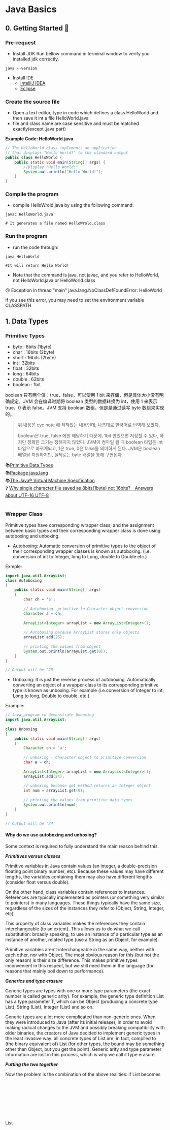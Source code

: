 # Java Basics


## 0. Getting Started 🚀

### Pre-request

- Install JDK
Run bellow command in terminal window to verify you installed jdk correctly.
```shell
java --version
```
- Install IDE
  - [IntelliJ IDEA](https://www.jetbrains.com/idea/download/#section=mac)
  - [Eclipse](https://www.eclipse.org/downloads/)


### Create the source file
- Open a text editor, type in code which defines a class HelloWorld and then save it int a file HelloWorld.java
- file and class name are case sensitive and must be matched exactly(except .java part)

**Example Code: HelloWorld.java**
```java
// The HelloWorld class implements an application
// that displays "Hello World!" to the standard output
public class HelloWorld {
	public static void main(String[] args) {
		//Display "Hello World!"
		System.out.println("Hello World!");
	}
}
```
### Compile the program
- compile HelloWrold.java by using the following command:
```shell
javac HelloWorld.java

# It generates a file named HelloWrold.class
```

### Run the program
- run the code through:
```shell
java HelloWorld

#It will return Hello World!
```
- Note that the command is java, not javac, and you refer to HelloWorld, not HelloWorld.java or HelloWorld.class

😢 Exception in thread "main" java.lang.NoClassDefFoundError: HelloWorld

If you see this error, you may need to set the environment variable CLASSPATH








## 1. Data Types

### Primitive Types
- byte : 8bits (1byte)
- char : 16bits (2byte)
- short : 16bits (2byte)
- int : 32bits
- float : 32bits
- long : 64bits
- double : 62bits
- boolean : 1bit

boolean 只有两个值：true、false，可以使用 1 bit 来存储，但是具体大小没有明确规定。JVM 会在编译时期将 boolean 类型的数据转换为 int，使用 1 来表示 true，0 表示 false。JVM 支持 boolean 数组，但是是通过读写 byte 数组来实现的。

> 위 내용은 cyc note 에 적혀있는 내용인데, 나름대로 한국어로 번역해 보았다.
>
> boolean은 true, false 에만 해당하기 때문에, 1bit 만있으면 저장할 수 있다, 하지만 정확한 크기는 정해지지 않았다.
> JVM이 컴파일 될 때 boolean 타입은 int 타입으로 바뀌게되고, 1은 true, 0은 false를 의미하게 된다. JVM은 boolean 배열을 지원하지만, 실제로는 byte 배열을 통해 구현된다.



 📚[Primitive Data Types](https://docs.oracle.com/javase/tutorial/java/nutsandbolts/datatypes.html)  
 📚[Package java.lang](https://docs.oracle.com/javase/9/docs/api/java/lang/package-use.html)  
 📚[The Java® Virtual
Machine Specification](https://docs.oracle.com/javase/specs/jvms/se8/jvms8.pdf)  
 ❓ [Why single character file saved as 8bits(1byte) not 16bits? - Answers about UTF-16 UTF-8](https://stackoverflow.com/questions/24095187/char-size-8-bit-or-16-bit)  
 <br>


### Wrapper Class


Primitive types have corresponding wrapper class, and the assignment between basic types and their corresponding wrapper class is done using autoboxing and unboxing. 

- Autoboxing: Automatic conversion of primitive types to the object of their corresponding wrapper classes is known as autoboxing. (i.e. conversion of int to Integer, long to Long, double to Double etc.)

Exmple:
```java
import java.util.ArrayList;
class Autoboxing
{
    public static void main(String[] args)
    {
        char ch = 'a';
  
        // Autoboxing- primitive to Character object conversion
        Character a = ch;
  
        ArrayList<Integer> arrayList = new ArrayList<Integer>();
  
        // Autoboxing because ArrayList stores only objects
        arrayList.add(25);
  
        // printing the values from object
        System.out.println(arrayList.get(0));
    }
}

// Output will be '25'
```

- Unboxing: It is just the reverse process of autoboxing. Automatically converting an object of a wrapper class to its corresponding primitive type is known as unboxing. For example (i.e.conversion of Integer to int, Long to long, Double to double, etc.)

Example:
```java
// Java program to demonstrate Unboxing
import java.util.ArrayList;
  
class Unboxing
{
    public static void main(String[] args)
    {
        Character ch = 'a';
  
        // unboxing - Character object to primitive conversion
        char a = ch;
  
        ArrayList<Integer> arrayList = new ArrayList<Integer>();
        arrayList.add(24);
  
        // unboxing because get method returns an Integer object
        int num = arrayList.get(0);
  
        // printing the values from primitive data types
        System.out.println(num);
    }
}

// Output will be '24'
```

#### Why do we use autoboxing and unboxing?

Some context is required to fully understand the main reason behind this.

***Primitives versus classes***  

Primitive variables in Java contain values (an integer, a double-precision floating point binary number, etc). Because these values may have different lengths, the variables containing them may also have different lengths (consider float versus double).

On the other hand, class variables contain references to instances. References are typically implemented as pointers (or something very similar to pointers) in many languages. These things typically have the same size, regardless of the sizes of the instances they refer to (Object, String, Integer, etc).

This property of class variables makes the references they contain interchangeable (to an extent). This allows us to do what we call substitution: broadly speaking, to use an instance of a particular type as an instance of another, related type (use a String as an Object, for example).

Primitive variables aren't interchangeable in the same way, neither with each other, nor with Object. The most obvious reason for this (but not the only reason) is their size difference. This makes primitive types inconvenient in this respect, but we still need them in the language (for reasons that mainly boil down to performance).

***Generics and type erasure***

Generic types are types with one or more type parameters (the exact number is called generic arity). For example, the generic type definition List<T> has a type parameter T, which can be Object (producing a concrete type List<Object>), String (List<String>), Integer (List<Integer>) and so on.

Generic types are a lot more complicated than non-generic ones. When they were introduced to Java (after its initial release), in order to avoid making radical changes to the JVM and possibly breaking compatibility with older binaries, the creators of Java decided to implement generic types in the least invasive way: all concrete types of List<T> are, in fact, compiled to (the binary equivalent of) List<Object> (for other types, the bound may be something other than Object, but you get the point). Generic arity and type parameter information are lost in this process, which is why we call it type erasure.


***Putting the two together***

Now the problem is the combination of the above realities: if List<T> becomes List<Object> in all cases, then T must always be a type that can be directly assigned to Object. Anything else can't be allowed. Since, as we said before, int, float and double aren't interchangeable with Object, there can't be a List<int>, List<float> or List<double> (unless a significantly more complicated implementation of generics existed in the JVM).

But Java offers types like Integer, Float and Double which wrap these primitives in class instances, making them effectively substitutable as Object, thus allowing generic types to indirectly work with the primitives as well (because you can have List<Integer>, List<Float>, List<Double> and so on).

The process of creating an Integer from an int, a Float from a float and so on, is called boxing. The reverse is called unboxing. Because having to box primitives every time you want to use them as Object is inconvenient, there are cases where the language does this automatically - that's called autoboxing.


📚[Autoboxing and Unboxing](https://docs.oracle.com/javase/tutorial/java/data/autoboxing.html)  
📚[StackOverFlow: Why java use autoboxing,unboxing?](https://stackoverflow.com/questions/27647407/why-do-we-use-autoboxing-and-unboxing-in-java#:~:text=Because%20having%20to%20box%20primitives,this%20automatically%20%2D%20that's%20called%20autoboxing.&text=As%20per%20your%20explanation%20we,...%20to%20implement%20generics.)  
📚[The Numbers Classes](https://docs.oracle.com/javase/tutorial/java/data/numberclasses.html)  
<br>  

### Buffer Pool
The difference between new Integer(123) and Integer.valueOf(123) is:
- `new Integer(123)` will create a new `Object` instacne for each call.
- `Integer.valueOf(123)` has the difference it caches Objects, so you may end up with the same `Object` if you call it more than once.

Example:
```java
Integer x = new Integer(123);
Integer y = new Integer(123);
System.out.println(x == y);    // false
Integer z = Integer.valueOf(123);
Integer k = Integer.valueOf(123);
System.out.println(z == k);   // true

```

## 2. String  

### Overview
String is declared as final, so it is not inheritable. (Wrapper classes such as Integer cannot be inherited either)
	
In Java 8, String internally uses char array to store data.
```java
public final class String
    implements java.io.Serializable, Comparable<String>, CharSequence {
    /** The value is used for character storage. */
    private final char value[];
}
	
```

After Java 9, implementations of the String class use byte arrays instead to store strings, and use a coder to identify which encoding is used.
```java
public final class String
    implements java.io.Serializable, Comparable<String>, CharSequence {
    /** The value is used for character storage. */
    private final byte[] value;

    /** The identifier of the encoding used to encode the bytes in {@code value}. */
    private final byte coder;
}
	
```

The value array is declared final, which means that after the value array is initialized, no other arrays can be referenced. And there is no method inside String to change the value array, so String is guaranteed to be immutable.

### Immutable

**1. Caching Hashcode**

Since the hash value of String is often used, for example, String is used as the key of Hash Map. The immutable feature can make the hash value also immutable, so only required calculate one time. 



**2. Requirement of String Pool**

If a String object has already been created, a reference is taken from the String Pool. Using String Pool is only possible if String is immutable.



**3. Security**

String is often used as a parameter, and String immutability ensures that the parameter is immutable. For example, When String variable used as a network connection parameter, then in the process of network connection, If String is changed, and the part of changed String thinks that it is now connected to another host, but the actual situation is not like that.



**4. Thread Safe**

String immutability is inherently thread-safe and can be used safely across multiple threads.

[Program Creek : Why String is immutable in Java?](https://www.programcreek.com/2013/04/why-string-is-immutable-in-java/)



### String, StringBuffer and StringBuilder

**1. Mutability**

- String is immutable
- StringBuffer and StringBuilder is mutable

**2. Thread Safety**

- String is immutable, and therefore thread-safe
- StringBuilder is not thread safe
- StringBuffer is thread-safe and uses synchronized internally for synchronization

[StackOverflow : String, StringBuffer, and StringBuilder](https://stackoverflow.com/questions/2971315/string-stringbuffer-and-stringbuilder)



### String Pool

String pool is nothing but a storage area in Java heap where string literals stores. It is also known as String Intern Pool or String Constant Pool. It is just like object allocation. By default, it is empty and privately maintained by the Java String class. Whenever we create a string the string object occupies some space in the heap memory. Creating a number of strings may increase the cost and memory too which may reduce the performance also.

The JVM performs some steps during the initialization of string literals that increase the performance and decrease the memory load. To decrease the number of String objects created in the JVM the String class keeps a pool of strings.

When we create a string literal, the JVM first check that literal in the String pool. If the literal is already present in the pool, it returns a reference to the pooled instance. If the literal is not present in the pool, a new String object takes place in the String pool.

```java
//Using String Literal
String s1 = "Python";
String s2 = "Data Science";
String s3 = "Python";

System.out.println(s1 == s3) //true
System.out.println(s2 == s3) //false

//Using new Keyword
String s4 = new String("Java");
String s5 = new String("C++");
String s6 = new String("Data Science");
String s7 = new String("Data Science").intern();

System.out.println(s2 == s6) //false
System.out.println(s2 == s7) //true

```
<img src="/home/george/repo/Java-Notes/assets/String Pood Concept in Java.png" alt="Concept of String Pool in Java" width="500"/>





[StackOverflow : What is String interning?](https://stackoverflow.com/questions/10578984/what-is-java-string-interning)
[JavaPoint: String Pool in Java](https://www.javatpoint.com/string-pool-in-java)


### new String("abc")

📚 ![StackOverFlow: Differences between new Integer(123), Integer.valueOf(123) and just 123](https://stackoverflow.com/questions/9030817/differences-between-new-integer123-integer-valueof123-and-just-123)  
📚 ![javadoc](https://docs.oracle.com/javase/1.5.0/docs/api/java/lang/Integer.html#valueOf%28int%29)  


## n. Object-Oriented programming

### Procedural vs. Object-Oriented Programming 

- The unit in procedural programming is funciton, and unit in OOP is class.
- Procedural programming concentrates on creating function, while OOP starts from isloating the classes, and then look for the methods inside them.
- Procedural programming sperates the data of the program from the operations that manipulate the data, while OOP focus on both of them.


<img src="assets/OOPvsProcedural.png" alt="Procedural vs OOP" width="500"/>

### Concepts of Class and Object

- "Class" refers to a blueprint. It defines the variables and methods the object support.
- "Object" is an instance of a class. each object has a class which defines its data and behavior.

### Class Members

- A class can have three kinds of members:
  - **fields**: data variables which determine the status of the class or an object (e.g. )
  - **methos**: executable code of the class built from statemets. It allows us to manipulate/change the status of an object or access the value of the data member
  - **nested classes and nested interfaces** 

**Sample class**
```java
class Pencil {
  public String color = "red";
  public int length;
  public float diameter;
  
  pulbic static long nextID = 0;
  
  public void setColor (String newColor) {
  	color = newColor;  
  }
  
  public void getColor() {
  	return color;
  }

```
